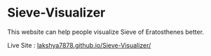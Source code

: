 # Sieve-Visualizer

This website can help people visualize Sieve of Eratosthenes better.

Live Site : <a href="lakshya7878.github.io/Sieve-Visualizer/">lakshya7878.github.io/Sieve-Visualizer/</a>
